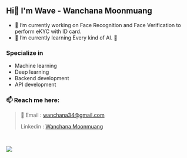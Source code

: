## Hi👋 I'm Wave - Wanchana Moonmuang

- 🔭 I’m currently working on Face Recognition and Face Verification to perform eKYC with ID card.
- 🌱 I’m currently learning Every kind of AI. 🤖

### Specialize in
- Machine learning
- Deep learning
- Backend development
- API development

### 📫 Reach me here: 
> 📧 Email : <wanchana34@gmail.com>
> 
> Linkedin : [Wanchana Moonmuang](https://www.linkedin.com/in/wanchana-moonmuang-00984a15b/)

<br>

![](https://github-readme-stats.vercel.app/api?username=6210612757&count_private=true&show_icons=true&hide_border=true&theme=tokyonight)
